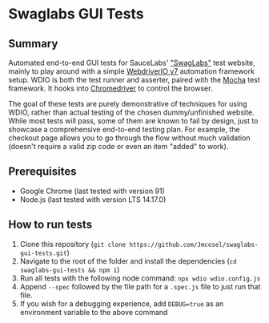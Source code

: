 # Swaglabs GUI Tests

## Summary

Automated end-to-end GUI tests for SauceLabs' ["SwagLabs"](https://saucedemo.com) test website, mainly to play around with a simple [WebdriverIO v7](https://webdriver.io) automation framework setup. WDIO is both the test runner and asserter, paired with the [Mocha](https://mochajs.org) test framework. It hooks into [Chromedriver](https://chromedriver.chromium.org) to control the browser.

The goal of these tests are purely demonstrative of techniques for using WDIO, rather than actual testing of the chosen dummy/unfinished website. While most tests will pass, some of them are known to fail by design, just to showcase a comprehensive end-to-end testing plan. For example, the checkout page allows you to go through the flow without much validation (doesn't require a valid zip code or even an item "added" to work).

## Prerequisites

- Google Chrome (last tested with version 91)
- Node.js (last tested with version LTS 14.17.0)

## How to run tests

1. Clone this repository (`git clone https://github.com/Jmcosel/swaglabs-gui-tests.git`)
2. Navigate to the root of the folder and install the dependencies (`cd swaglabs-gui-tests && npm i`)
3. Run all tests with the following node command: `npx wdio wdio.config.js`
4. Append `--spec` followed by the file path for a `.spec.js` file to just run that file.
5. If you wish for a debugging experience, add `DEBUG=true` as an environment variable to the above command
